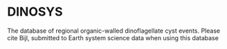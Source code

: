 # DINOSYS
The database of regional organic-walled dinoflagellate cyst events. Please cite Bijl, submitted to Earth system science data when using this database
